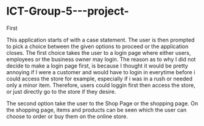 # ICT-Group-5---project-
First

This application starts of with a case statement.
The user is then prompted to pick a choice between the given options to proceed or the application closes.
The first choice takes the user to a login page where either users, employees or the business owner may login.
The reason as to why I did not decide to make a login page first, is because I thought it would be 
pretty annoying if I were a customer and would have to login in everytime before i could access the store for example, 
especially if i was in a rush or needed only a minor item.
Therefore, users could loggin first then access the store, or just directly go to the store if they desire.

The second option take the user to the Shop Page or the shopping page.
On the shopping page, items and products can be seen which the user can choose to order or buy them on the online store.



